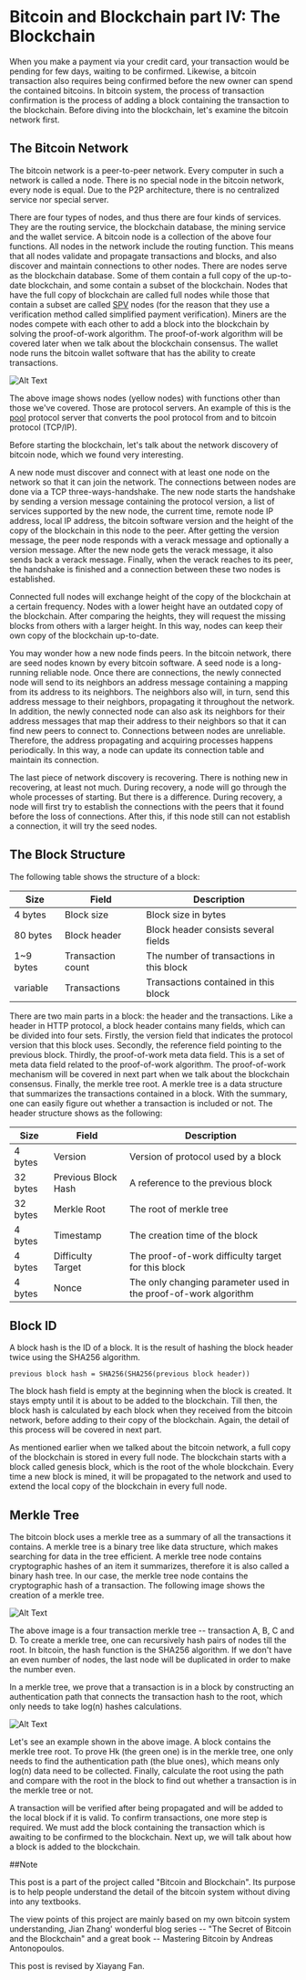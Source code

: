 # Bitcoin and Blockchain part IV: The Blockchain
When you make a payment via your credit card, your transaction would be pending for few days, waiting to be confirmed. Likewise, a bitcoin transaction also requires being confirmed before the new owner can spend the contained bitcoins. In bitcoin system, the process of transaction confirmation is the process of adding a block containing the transaction to the blockchain. Before diving into the blockchain, let's examine the bitcoin network first.

## The Bitcoin Network
The bitcoin network is a peer-to-peer network. Every computer in such a network is called a node. There is no special node in the bitcoin network, every node is equal. Due to the P2P architecture, there is no centralized service nor special server. 

There are four types of nodes, and thus there are four kinds of services. They are the routing service, the blockchain database, the mining service and the wallet service. A bitcoin node is a collection of the above four functions. All nodes in the network include the routing function. This means that all nodes validate and propagate transactions and blocks, and also discover and maintain connections to other nodes. There are nodes serve as the blockchain database. Some of them contain a full copy of the up-to-date blockchain, and some contain a subset of the blockchain. Nodes that have the full copy of blockchain are called full nodes while those that contain a subset are called [SPV](https://bitcoin.org/en/glossary/simplified-payment-verification) nodes (for the reason that they use a verification method called simplified payment verification). Miners are the nodes compete with each other to add a block into the blockchain by solving the proof-of-work algorithm. The proof-of-work algorithm will be covered later when we talk about the blockchain consensus. The wallet node runs the bitcoin wallet software that has the ability to create transactions. 


![Alt Text](/images/bitcoin-network.png)

The above image shows nodes (yellow nodes) with functions other than those we've covered. Those are protocol servers. An example of this is the [pool](https://en.wikipedia.org/wiki/Mining_pool) protocol server that converts the pool protocol from and to bitcoin protocol (TCP/IP). 

Before starting the blockchain, let's talk about the network discovery of bitcoin node, which we found very interesting. 

A new node must discover and connect with at least one node on the network so that it can join the network. The connections between nodes are done via a TCP three-ways-handshake. The new node starts the handshake by sending a version message containing the protocol version, a list of services supported by the new node, the current time, remote node IP address, local IP address, the bitcoin software version and the height of the copy of the blockchain in this node to the peer. After getting the version message, the peer node responds with a verack message and optionally a version message. After the new node gets the verack message, it also sends back a verack message. Finally, when the verack reaches to its peer, the handshake is finished and a connection between these two nodes is established. 

Connected full nodes will exchange height of the copy of the blockchain at a certain frequency. Nodes with a lower height have an outdated copy of the blockchain. After comparing the heights, they will request the missing blocks from others with a larger height. In this way, nodes can keep their own copy of the blockchain up-to-date.

You may wonder how a new node finds peers. In the bitcoin network, there are seed nodes known by every bitcoin software. A seed node is a long-running reliable node. Once there are connections, the newly connected node will send to its neighbors an address message containing a mapping from its address to its neighbors. The neighbors also will, in turn, send this address message to their neighbors, propagating it throughout the network. In addition, the newly connected node can also ask its neighbors for their address messages that map their address to their neighbors so that it can find new peers to connect to. Connections between nodes are unreliable. Therefore, the address propagating and acquiring processes happens periodically. In this way, a node can update its connection table and maintain its connection.

The last piece of network discovery is recovering. There is nothing new in recovering, at least not much. During recovery, a node will go through the whole processes of starting. But there is a difference. During recovery, a node will first try to establish the connections with the peers that it found before the loss of connections. After this, if this node still can not establish a connection, it will try the seed nodes. 

## The Block Structure
The following table shows the structure of a block:

Size | Field | Description
---- | ----- | -----------
4 bytes | Block size | Block size in bytes
80 bytes | Block header | Block header consists several fields
1~9 bytes | Transaction count | The number of transactions in this block
variable | Transactions | Transactions contained in this block

There are two main parts in a block: the header and the transactions. Like a header in HTTP protocol, a block header contains many fields, which can be divided into four sets. Firstly, the version field that indicates the protocol version that this block uses. Secondly, the reference field pointing to the previous block. Thirdly, the proof-of-work meta data field. This is a set of meta data field related to the proof-of-work algorithm. The proof-of-work mechanism will be covered in next part when we talk about the blockchain consensus. Finally, the merkle tree root. A merkle tree is a data structure that summarizes the transactions contained in a block. With the summary, one can easily figure out whether a transaction is included or not. The header structure shows as the following:

Size | Field | Description
---- | ----- | -----------
4 bytes | Version | Version of protocol used by a block
32 bytes | Previous Block Hash | A reference to the previous block
32 bytes | Merkle Root | The root of merkle tree
4 bytes | Timestamp | The creation time of the block
4 bytes | Difficulty Target | The proof-of-work difficulty target for this block
4 bytes | Nonce | The only changing parameter used in the proof-of-work algorithm 

## Block ID

A block hash is the ID of a block. It is the result of hashing the block header twice using the SHA256 algorithm. 

`previous block hash = SHA256(SHA256(previous block header))` 

The block hash field is empty at the beginning when the block is created. It stays empty until it is about to be added to the blockchain. Till then, the block hash is calculated by each block when they received from the bitcoin network, before adding to their copy of the blockchain. Again, the detail of this process will be covered in next part. 

As mentioned earlier when we talked about the bitcoin network, a full copy of the blockchain is stored in every full node. The blockchain starts with a block called genesis block, which is the root of the whole blockchain. Every time a new block is mined, it will be propagated to the network and used to extend the local copy of the blockchain in every full node. 

## Merkle Tree

The bitcoin block uses a merkle tree as a summary of all the transactions it contains. A merkle tree is a binary tree like data structure, which makes searching for data in the tree efficient. A merkle tree node contains cryptographic hashes of an item it summarizes, therefore it is also called a binary hash tree. In our case, the merkle tree node contains the cryptographic hash of a transaction. The following image shows the creation of a merkle tree.

![Alt Text](/images/merkle-tree.png)

The above image is a four transaction merkle tree -- transaction A, B, C and D. To create a merkle tree, one can recursively hash pairs of nodes till the root. In bitcoin, the hash function is the SHA256 algorithm. If we don't have an even number of nodes, the last node will be duplicated in order to make the number even. 

In a merkle tree, we prove that a transaction is in a block by constructing an authentication path that connects the transaction hash to the root, which only needs to take log(n) hashes calculations. 

![Alt Text](/images/merkle-tree-proof.png)

Let's see an example shown in the above image. A block contains the merkle tree root. To prove Hk (the green one) is in the merkle tree, one only needs to find the authentication path (the blue ones), which means only log(n) data need to be collected. Finally, calculate the root using the path and compare with the root in the block to find out whether a transaction is in the merkle tree or not.

A transaction will be verified after being propagated and will be added to the local block if it is valid. To confirm transactions, one more step is required. We must add the block containing the transaction which is awaiting to be confirmed to the blockchain. Next up, we will talk about how a block is added to the blockchain.

##Note

This post is a part of the project called "Bitcoin and Blockchain". Its purpose is to help people understand the detail of the bitcoin system without diving into any textbooks.

The view points of this project are mainly based on my own bitcoin system understanding, Jian Zhang' wonderful blog series -- "The Secret of Bitcoin and the Blockchain" and a great book -- Mastering Bitcoin by Andreas Antonopoulos.

This post is revised by Xiayang Fan.
